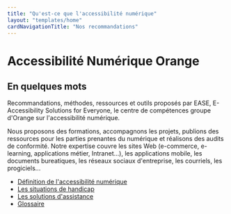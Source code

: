 ```yaml
---
title: "Qu'est-ce que l'accessibilité numérique"
layout: "templates/home"
cardNavigationTitle: "Nos recommandations"
---
```


# Accessibilité Numérique Orange

## En quelques mots

Recommandations, méthodes, ressources et outils proposés par EASE, E-Accessibility Solutions for Everyone, le centre de compétences groupe d'Orange sur l'accessibilité numérique.

Nous proposons des formations, accompagnons les projets, publions des ressources pour les parties prenantes du numérique et réalisons des audits de conformité.
Notre expertise couvre les sites Web (e-commerce, e-learning, applications métier, Intranet...), les applications mobile, les documents bureatiques, les réseaux sociaux d'entreprise, les courriels, les progiciels...

<ul class="list-inline">
  <li class="list-inline-item pb-2">
    <a href="definition-accessibilite-numerique" class="btn btn-secondary btn-sm">Définition de l'accessibilité numérique</a>
  </li>
  <li class="list-inline-item pb-2">
    <a href="les-situations-de-handicap" class="btn btn-secondary btn-sm">Les situations de handicap</a>
  </li>
  <li class="list-inline-item pb-2">
    <a href="solutions-assistance" class="btn btn-secondary btn-sm">Les solutions d'assistance</a>
  </li>
  <li class="list-inline-item pb-2">
    <a href="glossaire" class="btn btn-secondary btn-sm">Glossaire</a>
  </li>
</ul>
